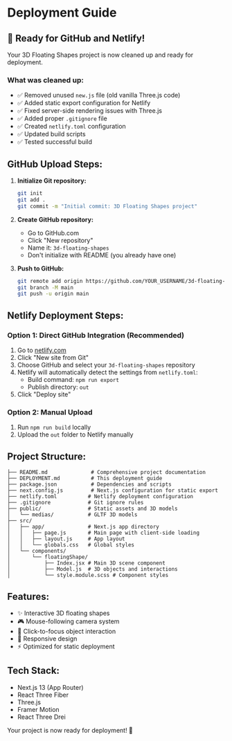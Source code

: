 # Deployment Guide

## 🚀 Ready for GitHub and Netlify!

Your 3D Floating Shapes project is now cleaned up and ready for deployment.

### What was cleaned up:
- ✅ Removed unused `new.js` file (old vanilla Three.js code)
- ✅ Added static export configuration for Netlify
- ✅ Fixed server-side rendering issues with Three.js
- ✅ Added proper `.gitignore` file
- ✅ Created `netlify.toml` configuration
- ✅ Updated build scripts
- ✅ Tested successful build

## GitHub Upload Steps:

1. **Initialize Git repository:**
   ```bash
   git init
   git add .
   git commit -m "Initial commit: 3D Floating Shapes project"
   ```

2. **Create GitHub repository:**
   - Go to GitHub.com
   - Click "New repository"
   - Name it: `3d-floating-shapes`
   - Don't initialize with README (you already have one)

3. **Push to GitHub:**
   ```bash
   git remote add origin https://github.com/YOUR_USERNAME/3d-floating-shapes.git
   git branch -M main
   git push -u origin main
   ```

## Netlify Deployment Steps:

### Option 1: Direct GitHub Integration (Recommended)
1. Go to [netlify.com](https://netlify.com)
2. Click "New site from Git"
3. Choose GitHub and select your `3d-floating-shapes` repository
4. Netlify will automatically detect the settings from `netlify.toml`:
   - Build command: `npm run export`
   - Publish directory: `out`
5. Click "Deploy site"

### Option 2: Manual Upload
1. Run `npm run build` locally
2. Upload the `out` folder to Netlify manually

## Project Structure:
```
├── README.md              # Comprehensive project documentation
├── DEPLOYMENT.md          # This deployment guide
├── package.json           # Dependencies and scripts
├── next.config.js         # Next.js configuration for static export
├── netlify.toml          # Netlify deployment configuration
├── .gitignore            # Git ignore rules
├── public/               # Static assets and 3D models
│   └── medias/           # GLTF 3D models
├── src/
│   ├── app/              # Next.js app directory
│   │   ├── page.js       # Main page with client-side loading
│   │   ├── layout.js     # App layout
│   │   └── globals.css   # Global styles
│   └── components/
│       └── floatingShape/
│           ├── Index.jsx # Main 3D scene component
│           ├── Model.js  # 3D objects and interactions
│           └── style.module.scss # Component styles
```

## Features:
- ✨ Interactive 3D floating shapes
- 🎮 Mouse-following camera system
- 🎯 Click-to-focus object interaction
- 📱 Responsive design
- ⚡ Optimized for static deployment

## Tech Stack:
- Next.js 13 (App Router)
- React Three Fiber
- Three.js
- Framer Motion
- React Three Drei

Your project is now ready for deployment! 🎉